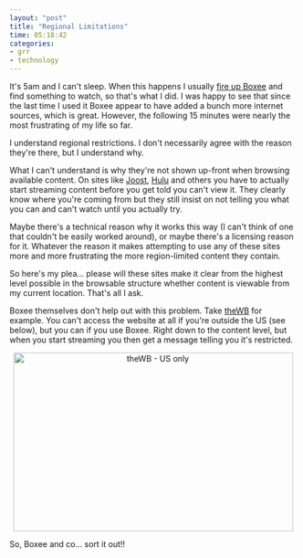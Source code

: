 ```yaml
---
layout: "post"
title: "Regional Limitations"
time: 05:18:42
categories:
- grr
- technology
---
```

It's 5am and I can't sleep. When this happens I usually <a href="http://boxee.tv/">fire up Boxee</a> and find something to watch, so that's what I did. I was happy to see that since the last time I used it Boxee appear to have added a bunch more internet sources, which is great. However, the following 15 minutes were nearly the most frustrating of my life so far.

I understand regional restrictions. I don't necessarily agree with the reason they're there, but I understand why.

What I can't understand is why they're not shown up-front when browsing available content. On sites like <a href="http://joost.com/">Joost</a>, <a href="http://thulu.com/">Hulu</a> and others you have to actually start streaming content before you get told you can't view it. They clearly know where you're coming from but they still insist on not telling you what you can and can't watch until you actually try.

Maybe there's a technical reason why it works this way (I can't think of one that couldn't be easily worked around), or maybe there's a licensing reason for it. Whatever the reason it makes attempting to use any of these sites more and more frustrating the more region-limited content they contain.

So here's my plea... please will these sites make it clear from the highest level possible in the browsable structure whether content is viewable from my current location. That's all I ask.

Boxee themselves don't help out with this problem. Take <a href="http://thewb.com/">theWB</a> for example. You can't access the website at all if you're outside the US (see below), but you can if you use Boxee. Right down to the content level, but when you start streaming you then get a message telling you it's restricted.
<p style="text-align:center"><a title="theWB - US only by Stuart Dallas, on Flickr" href="http://www.flickr.com/photos/stuartdallas/3437209682/"><img src="http://farm4.static.flickr.com/3663/3437209682_c06993a424_o.png" alt="theWB - US only" width="490" height="313" /></a></p>

So, Boxee and co... sort it out!!